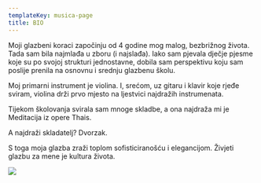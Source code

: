 ```yaml
---
templateKey: musica-page
title: BIO
---
```

Moji glazbeni koraci započinju od 4 godine mog malog, bezbrižnog života.
Tada sam bila najmlađa u zboru (i najslađa).
Iako sam pjevala dječje pjesme koje su po svojoj strukturi jednostavne, dobila sam perspektivu koju sam poslije prenila na osnovnu i srednju glazbenu školu.

Moj primarni instrument je violina. I, srećom, uz gitaru i klavir koje rjeđe sviram, violina drži prvo mjesto na ljestvici najdražih instrumenata.

Tijekom školovanja svirala sam mnoge skladbe, a ona najdraža mi je Meditacija iz opere Thais. 

A najdraži skladatelj? Dvorzak.

S toga moja glazba zraži toplom sofisticiranošću i elegancijom.
Živjeti glazbu za mene je kultura života.
 








![](https://res.cloudinary.com/teapetradotcom/image/upload/v1597688887/1077562_10201633914996086_1492515090_o_jtuzxe.jpg)

